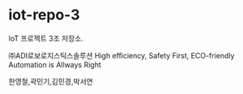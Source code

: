 # iot-repo-3
IoT 프로젝트 3조 저장소. 

㈜ADI로보로지스틱스솔루션
High efficiency, Safety First, ECO-friendly
Automation is Allways Right

한영철,곽민기,김민경,박서연
